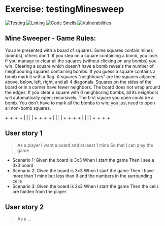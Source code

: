 # Exercise: testingMinesweep

[![Testing](https://github.com/sfruzsi/testingMinesweep/actions/workflows/test.yml/badge.svg)](https://github.com/sfruzsitestingMinesweep/actions/workflows/test.yml) [![Linting](https://github.com/sfruzsi/testingMinesweep/actions/workflows/lint.yml/badge.svg)](https://github.com/sfruzsi/testingMinesweep/actions/workflows/lint.yml) [![Code Smells](https://sonarcloud.io/api/project_badges/measure?project=sfruzsi_testingMinesweep&metric=code_smells)](https://sonarcloud.io/summary/new_code?id=sfruzsi_testingMinesweep) [![Vulnerabilities](https://sonarcloud.io/api/project_badges/measure?project=sfruzsi_testingMinesweep&metric=vulnerabilities)](https://sonarcloud.io/summary/new_code?id=sfruzsi_testingMinesweep)

## Mine Sweeper - Game Rules:

You are presented with a board of squares. Some squares contain mines (bombs), others don't. If you step
on a square containing a bomb, you lose. If you manage to clear all the squares (without clicking on any
bombs) you win.
Clearing a square which doesn't have a bomb reveals the number of neighbouring squares containing bombs.
If you guess a square contains a bomb mark it with a flag.
A squares "neighbours" are the squares adjacent above, below, left, right, and all 4 diagonals. Squares on the
sides of the board or in a corner have fewer neighbors. The board does not wrap around the edges. If you
clear a square with 0 neighboring bombs, all its neighbors will automatically open; recursively.
The first square you open could be a bomb.
You don't have to mark all the bombs to win; you just need to open all non-bomb squares.

+-+-+-+
| | | |
+-+-+-+
| | | |
+-+-+-+
| | | |
+-+-+-+

## User story 1

> As a player I want a board and at least 1 mine So that I can play the game

- Scenario 1: Given the board is 3x3 When I start the game Then I see a 3x3 board
- Scenario 2: Given the board is 3x3 When I start the game Then I have more than 1 mine but less than 9 and the numbers in the surrounding cells
- Scenario 3: Given the board is 3x3 When I start the game Then the cells are hidden from the player

## User story 2

> As a ...
